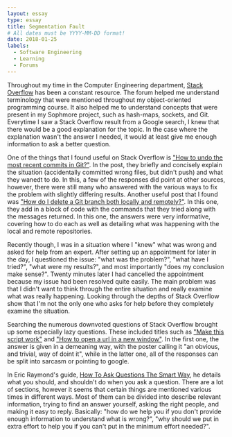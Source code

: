 ```yaml
---
layout: essay
type: essay
title: Segmentation Fault
# All dates must be YYYY-MM-DD format!
date: 2018-01-25
labels:
  - Software Engineering
  - Learning
  - Forums
---
```


Throughout my time in the Computer Engineering department, [Stack Overflow](https://stackoverflow.com/) has been a constant resource.  The forum helped me understand terminology that were mentioned throughout my object-oriented programming course.  It also helped me to understand concepts that were present in my Sophmore project, such as hash-maps, sockets, and Git.  Everytime I saw a Stack Overflow result from a Google search, I knew that there would be a good explanation for the topic.  In the case where the explanation wasn't the answer I needed, it would at least give me enough information to ask a better question.

One of the things that I found useful on Stack Overflow is ["How to undo the most recent commits in Git?"](https://stackoverflow.com/questions/927358/how-to-undo-the-most-recent-commits-in-git).  In the post, they briefly and concisely explain the situation (accidentally committed wrong files, but didn't push) and what they wanedt to do.  In this, a few of the responses did point at other sources, however, there were still many who answered with the various ways to fix the problem with slightly differing results.  Another useful post that I found was ["How do I delete a Git branch both locally and remotely?"](https://stackoverflow.com/questions/2003505/how-do-i-delete-a-git-branch-both-locally-and-remotely).  In this one, they add in a block of code with the commands that they tried along with the messages returned.  In this one, the answers were very informative, covering how to do each as well as detailing what was happening with the local and remote repositories.

Recently though, I was in a situation where I "knew" what was wrong and asked for help from an expert.  After setting up an appointment for later in the day, I questioned the issue: "what was the problem?", "what have I tried?", "what were my results?", and most importantly "does my conclusion make sense?".  Twenty minutes later I had cancelled the appointment because my issue had been resolved quite easily.  The main problem was that I didn't want to think through the entire situation and really examine what was really happening.  Looking through the depths of Stack Overflow show that I'm not the only one who asks for help before they completely examine the situation.  

Searching the numerous downvoted questions of Stack Overflow brought up some especially lazy questions.  These included titles such as ["Make this script work"](https://stackoverflow.com/questions/32590751/make-this-script-work) and ["How to open a url in a new window"](https://stackoverflow.com/questions/20507661/how-to-open-a-url-in-a-new-window).  In the first one, the answer is given in a demeaning way, with the poster calling it "an obvious, and trivial, way of doint it", while in the latter one, all of the responses can be split into sarcasm or pointing to google.

In Eric Raymond's guide, [How To Ask Questions The Smart Way](http://www.catb.org/esr/faqs/smart-questions.html), he details what you should, and shouldn't do when you ask a question.  There are a lot of sections, however it seems that certain things are mentioned various times in different ways.  Most of them can be divided into describe relevant information, trying to find an answer yourself, asking the right people, and making it easy to reply.  Basically: "how do we help you if you don't provide enough information to understand what is wrong?", "why should we put in extra effort to help you if you can't put in the minimum effort needed?".
